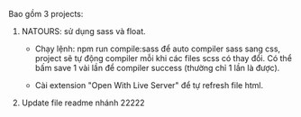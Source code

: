 Bao gồm 3 projects:

1. NATOURS: sử dụng sass và float.

   - Chạy lệnh: npm run compile:sass để auto compiler sass sang css, project sẽ tự động compiler mỗi khi các files scss có thay đổi. Có thể bấm save 1 vài lần để compiler success (thường chỉ 1 lần là được).

   - Cài extension "Open With Live Server" để tự refresh file html.

2. Update file readme nhánh 22222
